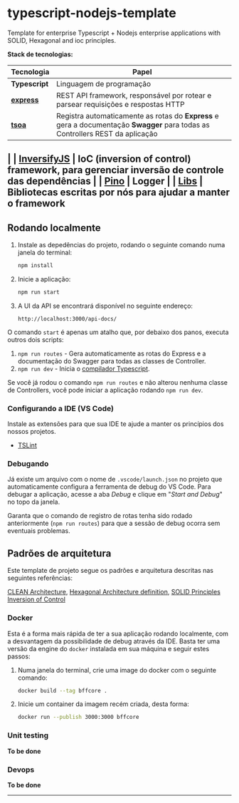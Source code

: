 # typescript-nodejs-template
Template for enterprise Typescript + Nodejs enterprise applications with SOLID, Hexagonal and ioc principles.

**Stack de tecnologias:**

| Tecnologia | Papel | 
| --- | --- |
| **Typescript** | Linguagem de programação |
| **[express](https://expressjs.com/)** | REST API framework, responsável por rotear e parsear requisições e respostas HTTP | 
| **[tsoa](https://github.com/lukeautry/tsoa)** | Registra automaticamente as rotas do **Express** e gera a documentação **Swagger** para todas as Controllers REST da aplicação
 | 
| **[InversifyJS](https://github.com/inversify/InversifyJS)** | IoC (inversion of control) framework, para gerenciar inversão de controle das dependências |
| **[Pino](https://github.com/pinojs/pino)** | Logger |
| **[Libs](./libs)** | Bibliotecas escritas por nós para ajudar a manter o framework 
---

## Rodando localmente

1. Instale as depedências do projeto, rodando o seguinte comando numa janela do terminal:

   ```bash
   npm install
   ```

2. Inicie a aplicação:

   ```bash
   npm run start
   ```

3. A UI da API se encontrará disponível no seguinte endereço:

   ```
   http://localhost:3000/api-docs/
   ```

O comando `start` é apenas um atalho que, por debaixo dos panos, executa outros dois scripts:

1. `npm run routes` - Gera automaticamente as rotas do Express e a documentação do Swagger para todas as classes de Controller.
2. `npm run dev` - Inicia o [compilador Typescript](https://www.typescriptlang.org/docs/handbook/compiler-options.html).

Se você já rodou o comando `npm run routes` e não alterou nenhuma classe de Controllers, você pode iniciar a aplicação rodando `npm run dev`.

### Configurando a IDE (VS Code)

Instale as extensões para que sua IDE te ajude a manter os princípios dos nossos projetos.

- [TSLint](https://marketplace.visualstudio.com/items?itemName=ms-vscode.vscode-typescript-tslint-plugin)

### Debugando

Já existe um arquivo com o nome de `.vscode/launch.json` no projeto que automaticamente configura a ferramenta de debug do VS Code. Para debugar a aplicação, acesse a aba _Debug_ e clique em "_Start and Debug_" no topo da janela.

Garanta que o comando de registro de rotas tenha sido rodado anteriormente (`npm run routes`) para que a sessão de debug ocorra sem eventuais problemas.

## Padrões de arquitetura

Este template de projeto segue os padrões e arquitetura descritas nas seguintes referências:

 [CLEAN Architecture](https://blog.cleancoder.com/uncle-bob/2012/08/13/the-clean-architecture.html),
 [Hexagonal Architecture definition](https://en.wikipedia.org/wiki/Hexagonal_architecture_(software)),
 [SOLID Principles](https://en.wikipedia.org/wiki/SOLID)
 [Inversion of Control](https://en.wikipedia.org/wiki/Inversion_of_control)

### Docker

Esta é a forma mais rápida de ter a sua aplicação rodando localmente, com a desvantagem da possibilidade de debug através da IDE. Basta ter uma versão da engine do `docker` instalada em sua máquina e seguir estes passos:

1. Numa janela do terminal, crie uma image do docker com o seguinte comando:

   ```bash
   docker build --tag bffcore .
   ```

2. Inicie um container da imagem recém criada, desta forma:

   ```bash
   docker run --publish 3000:3000 bffcore
   ```

### Unit testing

**To be done**

### Devops

**To be done**

---
